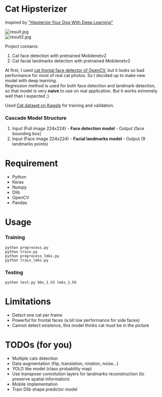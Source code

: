 # Cat Hipsterizer
Inspired by ["Hipsterize Your Dog With Deep Learning"](http://blog.dlib.net/2016/10/hipsterize-your-dog-with-deep-learning.html)  

![result.jpg](https://github.com/kairess/cat_hipsterizer/raw/master/result/result.jpg)  
![result2.jpg](https://github.com/kairess/cat_hipsterizer/raw/master/result/result2.jpg)  

Project contains:  
1. Cat face detection with pretrained Mobilenetv2  
2. Cat facial landmarks detection with pretrained Mobilenetv2  
  
At first, I used [cat frontal face detector of OpenCV](https://www.pyimagesearch.com/2016/06/20/detecting-cats-in-images-with-opencv/), but it looks so bad performance for most of real cat photos. So I decided up to make new model with deep learning.  
Regression method is used for both face detection and landmark detection, so that model is very **naive** to use on real application. But it works extremely well than I expected ;)  
  
Used [Cat dataset on Kaggle](https://www.kaggle.com/crawford/cat-dataset) for training and validation.  
  
  
### Cascade Model Structure
1. Input (Full image 224x224) - **Face detection model** - Output (face bounding box)
2. Input (Face image 224x224) - **Facial landmarks model** - Output (9 landmarks points)


# Requirement
- Python
- Keras
- Numpy
- Dlib
- OpenCV
- Pandas

# Usage
### Training

```
python preprocess.py
python train.py
python preprocess_lmks.py
python train_lmks.py
```
### Testing
```
python test.py bbs_1.h5 lmks_1.h5
```

# Limitations
- Detect one cat per frame
- Powerful for frontal faces (a bit low performance for side faces)
- Cannot detect existence, this model thinks cat must be in the picture

# TODOs (for you)
- Multiple cats detection
- Data augmentation (flip, translation, rotation, noise...)
- YOLO like model (class probability map)
- Use transpose convolution layers for landmarks reconstruction (to preserve spatial information)
- Mobile implementation
- Train Dlib shape predictor model
